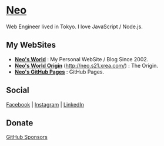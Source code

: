 # [Neo](https://neos21.github.io/list-repos/?user=Neos21)

Web Engineer lived in Tokyo. I love JavaScript / Node.js.


## My WebSites

- __[Neo's World](https://neos21.net/)__ : My Personal WebSite / Blog Since 2002.
- __[Neo's World Origin](https://neos21.tk/)__ (<http://neo.s21.xrea.com/>) : The Origin.
- __[Neo's GitHub Pages](https://neos21.github.io/)__ : GitHub Pages.


## Social

[Facebook](https://www.facebook.com/Neos21) | [Instagram](https://www.instagram.com/Neos21) | [LinkedIn](https://www.linkedin.com/in/Neos21)


## Donate

[GitHub Sponsors](https://github.com/sponsors/Neos21)

